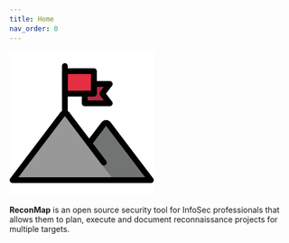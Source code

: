 ```yaml
---
title: Home
nav_order: 0
---
```


![logo.png](logo.png)

**ReconMap** is an open source security tool for InfoSec professionals that allows them to plan, execute and document reconnaissance projects for multiple targets.
